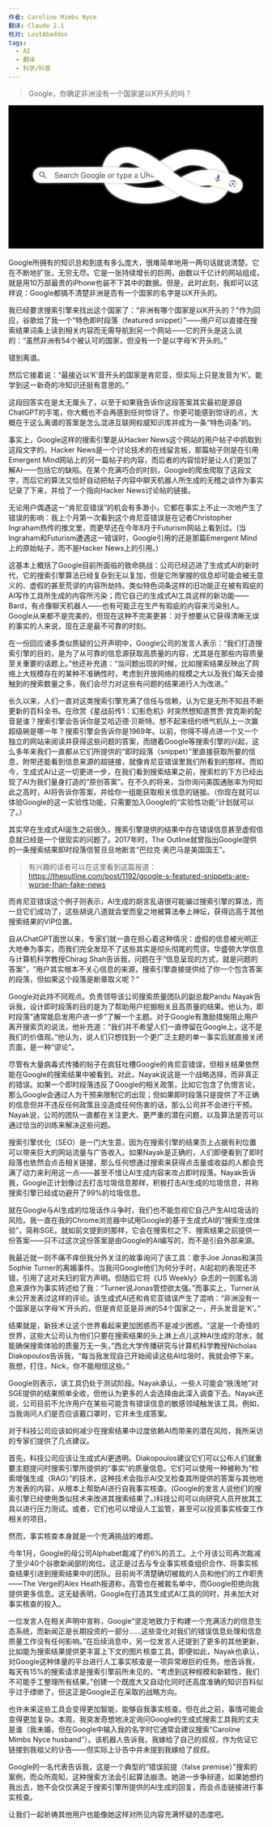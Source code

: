 ```yaml
---
作者: Caroline Mimbs Nyce
翻译: Claude 2.1
校对: LostAbaddon
tags:
  - AI
  - 翻译
  - 科学/科普
---
```

> Google，你确定非洲没有一个国家是以K开头的吗？

![插图：The Atlantic](_resources/%E6%90%9C%E7%B4%A2%E5%BC%95%E6%93%8E%E6%AD%A3%E9%9D%A2%E4%B8%B4%E6%89%80%E6%9C%89%E4%BA%BA%E9%83%BD%E6%8B%85%E5%BF%83%E7%9A%84%E9%97%AE%E9%A2%98/2b9859467f93a1404a5f945d17d7a27a_MD5.png)

Google所拥有的知识总和到底有多么庞大，很难简单地用一两句话就说清楚。它在不断地扩张，无穷无尽。它是一张持续增长的巨网，由数以千亿计的网站组成，就是用10万部最贵的iPhone也装不下其中的数据。但是，此时此刻，我却可以这样说：Google都搞不清楚非洲是否有一个国家的名字是以K开头的。

我已经要求搜索引擎来找出这个国家了：“非洲有哪个国家是以K开头的？”作为回应，谷歌给了我一个“特色即时段落（featured snippet）”——用户可以直接在搜索结果词条上读到相关内容而无需导航到另一个网站——它的开头是这么说的：“虽然非洲有54个被认可的国家，但没有一个是以字母‘K’开头的。”

错到离谱。

然后它接着说：“最接近以‘K’音开头的国家是肯尼亚，但实际上只是发音为‘K’。能学到这一新奇的冷知识还挺有意思的。”

这段回答实在是太无厘头了，以至于如果我告诉你这段答案其实最初是源自ChatGPT的手笔，你大概也不会再感到任何惊讶了。你更可能感到惊讶的点，大概在于这么离谱的答案是怎么混进互联网权威知识库并成为一条“特色词条”的。

事实上，Google这样的搜索引擎是从Hacker News这个网站的用户帖子中抓取到这段文字的。Hacker News是一个讨论技术的在线留言板，那篇帖子则是在引用Emergent Mind网站上的另一篇帖子的内容，而后者的内容恰好是让人们更加了解AI——包括它的缺陷。在某个充满巧合的时刻，Google的爬虫爬取了这段文字，而后它的算法又恰好自动把帖子内容中聊天机器人所生成的无稽之谈作为事实记录了下来，并给了一个指向Hacker News讨论帖的链接。

无论用户偶遇这一“肯尼亚错误”的机会有多渺小，它都在事实上不止一次地产生了错误的影响：我上个月第一次看到这个肯尼亚错误是在记者Christopher Ingraham热传的推文里，而更早还在今年8月于Futurism网站上看到过。(当Ingraham和Futurism遭遇这一错误时，Google引用的还是那篇Emergent Mind上的原始帖子，而不是Hacker News上的引用。)

这基本上概括了Google目前所面临的致命挑战：公司已经迈进了生成式AI的新时代，它的搜索引擎算法已经复杂到无以复加，但是它所掌握的信息却可能会被无意义的、虚假的甚至荒谬的内容所劫持。类似特色词条这样的旧功能正在被有瑕疵的AI写作工具所生成的内容所污染；而它自己的生成式AI工具这样的新功能——Bard，有点像聊天机器人——也有可能正在生产有瑕疵的内容来污染别人。Google从来都不是完美的，但现在这种不完美更甚：对于想要从它获得清晰无误的事实的人来说，现在正是最不可靠的时刻。

在一份回应诸多类似质疑的公开声明中，Google公司的发言人表示：“我们打造搜索引擎的目的，是为了从可靠的信息源获取高质量的内容，尤其是在那些内容质量至关重要的话题上。”他还补充道：“当问题出现的时候，比如搜索结果反映出了网络上大规模存在的某种不准确性时，考虑到开放网络的规模之大以及我们每天会接触到的搜索数量之多，我们会尽力对这些有问题的结果进行人为改进。”

长久以来，人们一直对这类搜索引擎充满了信任与信赖，认为它是无所不知且不断更新的百科全书。在欣赏《星战前传1：幻影危机》时突然想知道贾贾·宾克斯的配音是谁？搜索引擎会告诉你是艾哈迈德·贝斯特。想不起来纽约喷气机队上一次赢超级碗是哪一年？搜索引擎会告诉你是1969年。以前，你得不得点进一个又一个独立的网站来阅读并获得这些问题的答案，而随着Google等搜索引擎的兴起，这么多年来我们一直都从它们所提供的“即时段落（snippet）”里直接获取所要的信息，附带还能看到信息来源的超链接，就像肯尼亚错误里我们所看到的那样。而如今，生成式AI让这一切更进一步，在我们看到搜索结果之前，搜索栏的下方已经出现了AI为我们量身打造的“原创答案”。在不久的将来，当你询问美国通胀率为何如此之高时，AI将告诉你答案，并给你一组能获取相关信息的链接。（你现在就可以体验Google的这一实验性功能，只需要加入Google的“实验性功能”计划就可以了。）  

其实早在生成式AI诞生之前很久，搜索引擎提供的结果中存在错误信息甚至虚假信息就已经是一个很现实的问题了。2017年时，The Outline就曾指出Google提供的一条搜索结果即时段落信誓旦旦地断言“巴拉克·奥巴马是美国国王”。

> 有兴趣的读者可以在这里看到这篇报道：
> https://theoutline.com/post/1192/google-s-featured-snippets-are-worse-than-fake-news

而肯尼亚错误这个例子则表示，AI生成的胡言乱语很可能骗过搜索引擎的算法，而一旦它们成功了，这些胡说八道就会堂而皇之地被算法奉上神坛，获得远高于其他搜索结果的VIP位置。

自从ChatGPT面世以来，专家们就一直在担心着这种情况：虚假的信息被光明正大地奉为事实，而我们完全发现不了这些其实是彻头彻尾的荒谬。华盛顿大学信息与计算机科学教授Chirag Shah告诉我，问题在于“信息呈现的方式，就是问题的答案”，“用户其实根本不关心信息的来源，搜索引擎直接提供给了你一个包含答案的段落，但如果这个段落是断章取义呢？”

Google对此持不同观点。负责领导该公司搜索质量团队的副总裁Pandu Nayak告诉我，设计即时段落的目的是为了帮助用户挖掘相关且高质量的结果。他认为，即时段落“通常能启发用户进一步”了解一个主题。对于Google有激励措施阻止用户离开搜索页的说法，他补充道：“我们并不希望人们一直停留在Google上，这不是我们的价值观。”他认为，说人们只想找到一个更广泛主题的单一事实后就直接关闭页面，是一种“谬论”。

尽管有大量病毒式传播的帖子在疯狂吐槽Google的肯尼亚错误，但相关结果依然能在Google的搜索结果中被看到。对此，Nayak说这是一个战略选择，而非真正的错误。如果一个即时段落违反了Google的相关政策，比如它包含了仇恨言论，那么Google会通过人为干预来限制它的出现；但如果即时段落只是提供了不正确的信息但并不违反任何政策且没造成任何伤害的话，那么公司并不会进行干预。Nayak说，公司的团队一直都在关注更大、更严重的潜在问题，以及算法是否可以通过恰当的训练来解决这些问题。  

搜索引擎优化（SEO）是一门大生意，因为在搜索引擎的结果页上占据有利位置可以带来巨大的网站流量与广告收入。如果Nayak是正确的，人们即便看到了即时段落也依然会点击相关链接，那么任何想通过搜索来获得点击量或收益的人都会充满了动力来利用这一点——甚至不惜让AI生成内容来攻占即时段落。Nayak告诉我，Google正计划像过去打击垃圾信息那样，积极打击AI生成的垃圾信息，并称搜索引擎已经成功避开了99%的垃圾信息。

就在Google与AI生成的垃圾话作斗争时，我们也不能忽视它自己产生AI垃圾话的风险。我一直在我的Chrome浏览器中试用Google的基于生成式AI的“搜索生成体验”，简称SGE。就如前文提到的那样，它会在搜索栏之下、搜索结果之前提供一份答案——只不过这次这份答案是由Google的AI编写的，而不是引自外部来源。

我最近就一则不痛不痒但我分外关注的故事询问了该工具：歌手Joe Jonas和演员Sophie Turner的离婚事件。当我问Google他们为何分手时，AI起初的表现还不错，引用了这对夫妇的官方声明。但随后它将《US Weekly》杂志的一则匿名消息来源作为事实转述给了我：“Turner说Jonas管控欲太强。”而事实上，Turner从未公开发表过这样的评论。该生成式AI还和肯尼亚错误产生了混响：“非洲没有一个国家是以字母‘K’开头的，但是肯尼亚是非洲的54个国家之一，开头发音是‘K’。”

结果就是，新技术让这个世界看起来更加困惑而不是减少困惑。“这是一个奇怪的世界，这些大公司认为他们只要在搜索结果的头上淋上点儿这种AI生成的泔水，就能确保搜索体验的质量万无一失，”西北大学传播研究与计算机科学教授Nicholas Diakopoulos告诉我，“每当我发现自己开始阅读这些AI垃圾时，我就会停下来。我想，打住，Nick，你不能相信这些。”

Google则表示，该工具仍处于测试阶段。Nayak承认，一些人可能会“肤浅地”对SGE提供的结果照单全收，但他认为更多的人会选择由此深入调查下去。Nayak还说，公司目前不允许用户在某些可能含有错误信息的敏感领域触发该工具。例如，当我询问人们是否应该戴口罩时，它并未生成答案。

对于科技公司应该如何减少在搜索结果中过度依赖AI而带来的潜在风险，我所采访的专家们提供了几点建议。

首先，科技公司应该让生成式AI更透明。Diakopoulos建议它们可以公布人们就重要主题提问时搜索引擎所提供的“事实”的质量信息。它们可以使用一种被称为“检索增强生成（RAG）”的技术，这种技术会指示AI交叉检查其所提供的答案与其他地方发表的内容，从根本上帮助AI进行自我事实核查。(Google的发言人说他们的搜索引擎已经使用类似技术来改进其搜索结果了。)科技公司可以向研究人员开放其工具以进行压力测试。或者，它们也可以增设人工监管，甚至可以投资事实核查工作相关的项目。

然而，事实核查本身就是一个充满挑战的难题。

今年1月，Google的母公司Alphabet裁减了约6%的员工。上个月该公司再次裁减了至少40个谷歌新闻部的岗位。这正是过去与专业事实核查组织合作、将事实核查结果引进到搜索结果中的团队。目前尚不清楚确切被裁的人员和他们的工作职责——The Verge的Alex Heath报道称，高管也在被裁名单中，而Google拒绝向我提供更多信息。这无疑表明，Google在打造其生成式AI工具的同时，并未加大对事实核查的投入。

一位发言人在相关声明中宣称，Google“坚定地致力于构建一个充满活力的信息生态系统，而新闻正是长期投资的一部分......这些变化对我们的错误信息处理和信息质量工作没有任何影响。”在后续消息中，另一位发言人还提到了更多的其他更新，比如能为搜索结果提供更丰富上下文的图片核查工具。即便如此，Nayak也承认，对Google这种体量的平台进行人工事实核查是一项异常艰巨的任务。他告诉我，每天有15%的搜索请求是搜索引擎前所未见的。“考虑到这种规模和新颖性，我们不可能手工整理所有结果。”创建一个既庞大又自动化同时还高度准确的知识百科似乎过于缥缈了，但这正是Google正在采取的战略方向。

也许未来这些工具会变得更加智能，能够自我事实核查。但在此之前，事情可能会变得更加复杂。本周，我突发奇想地决定询问Google的生成式搜索工具我的丈夫是谁（我未婚，但在Google中输入我的名字时它通常会建议搜索“Caroline Mimbs Nyce husband”）。该机器人告诉我，我嫁给了自己的叔叔，作为佐证它链接到我祖父的讣告——但实际上讣告中并未提到我嫁给了叔叔。

Google的一名代表告诉我，这是一个典型的“错误前提（false premise）”搜索的案例，而众所周知，这种搜索方法会引起算法崩溃。她进一步争辩道，如果她想约我出去，她不会仅仅满足于搜索引擎所提供的AI生成的回复，而会点击链接进行事实核查。

让我们一起祈祷其他用户也能像她这样对所见内容充满怀疑的态度吧。